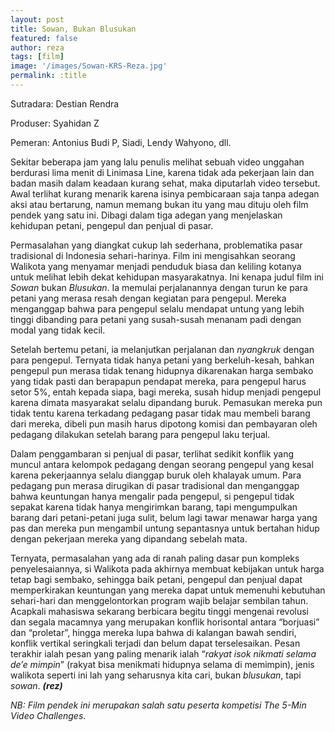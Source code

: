 ```yaml
---
layout: post
title: Sowan, Bukan Blusukan
featured: false
author: reza
tags: [film]
image: '/images/Sowan-KRS-Reza.jpg'
permalink: :title
---
```


Sutradara: Destian Rendra

Produser: Syahidan Z

Pemeran: Antonius Budi P, Siadi, Lendy Wahyono, dll.

Sekitar beberapa jam yang lalu penulis melihat sebuah video unggahan berdurasi lima menit di Linimasa Line, karena tidak ada pekerjaan lain dan badan masih dalam keadaan kurang sehat, maka diputarlah video tersebut. Awal terlihat kurang menarik karena isinya pembicaraan saja tanpa adegan aksi atau bertarung, namun memang bukan itu yang mau dituju oleh film pendek yang satu ini. Dibagi dalam tiga adegan yang menjelaskan kehidupan petani, pengepul dan penjual di pasar.

Permasalahan yang diangkat cukup lah sederhana, problematika pasar tradisional di Indonesia sehari-harinya. Film ini mengisahkan seorang Walikota yang menyamar menjadi penduduk biasa dan keliling kotanya untuk melihat lebih dekat kehidupan masyarakatnya. Ini kenapa judul film ini _Sowan_ bukan _Blusukan_. Ia memulai perjalanannya dengan turun ke para petani yang merasa resah dengan kegiatan para pengepul. Mereka menganggap bahwa para pengepul selalu mendapat untung yang lebih tinggi dibanding para petani yang susah-susah menanam padi dengan modal yang tidak kecil.

Setelah bertemu petani, ia melanjutkan perjalanan dan _nyangkruk_ dengan para pengepul. Ternyata tidak hanya petani yang berkeluh-kesah, bahkan pengepul pun merasa tidak tenang hidupnya dikarenakan harga sembako yang tidak pasti dan berapapun pendapat mereka, para pengepul harus setor 5%, entah kepada siapa, bagi mereka, susah hidup menjadi pengepul karena dimata masyarakat selalu dipandang buruk. Pemasukan mereka pun tidak tentu karena terkadang pedagang pasar tidak mau membeli barang dari mereka, dibeli pun masih harus dipotong komisi dan pembayaran oleh pedagang dilakukan setelah barang para pengepul laku terjual.

Dalam penggambaran si penjual di pasar, terlihat sedikit konflik yang muncul antara kelompok pedagang dengan seorang pengepul yang kesal karena pekerjaannya selalu dianggap buruk oleh khalayak umum. Para pedagang pun merasa dirugikan di pasar tradisional dan menganggap bahwa keuntungan hanya mengalir pada pengepul, si pengepul tidak sepakat karena tidak hanya mengirimkan barang, tapi mengumpulkan barang dari petani-petani juga sulit, belum lagi tawar menawar harga yang pas dan mereka pun mengambil untung sepantasnya untuk bertahan hidup dengan pekerjaan mereka yang dipandang sebelah mata.

Ternyata, permasalahan yang ada di ranah paling dasar pun kompleks penyelesaiannya, si Walikota pada akhirnya membuat kebijakan untuk harga tetap bagi sembako, sehingga baik petani, pengepul dan penjual dapat memperkirakan keuntungan yang mereka dapat untuk memenuhi kebutuhan sehari-hari dan menggelontorkan program wajib belajar sembilan tahun. Acapkali mahasiswa sekarang berbicara begitu tinggi mengenai revolusi dan segala macamnya yang merupakan konflik horisontal antara “borjuasi” dan “proletar”, hingga mereka lupa bahwa di kalangan bawah sendiri, konflik vertikal seringkali terjadi dan belum dapat terselesaikan. Pesan terakhir ialah pesan yang paling menarik ialah “_rakyat isok nikmati selama de’e mimpin_” (rakyat bisa menikmati hidupnya selama di memimpin), jenis walikota seperti ini lah yang seharusnya kita cari, bukan _blusukan_, tapi _sowan_. **_(rez)_**

_NB: Film pendek ini merupakan salah satu peserta kompetisi The 5-Min Video Challenges_.
